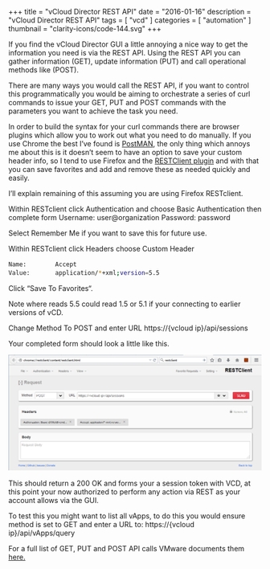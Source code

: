 +++
title = "vCloud Director REST API"
date = "2016-01-16"
description = "vCloud Director REST API"
tags = [
    "vcd"
]
categories = [
    "automation"
]
thumbnail = "clarity-icons/code-144.svg"
+++

If you find the vCloud Director GUI a little annoying a nice way to get the information you need is via the REST API. Using the REST API you can gather information (GET), update information (PUT) and call operational methods like (POST).

There are many ways you would call the REST API,  if you want to control this programmatically you would be aiming to orchestrate a series of curl commands to issue your GET, PUT and POST commands with the parameters you want to achieve the task you need.

In order to build the syntax for your curl commands there are browser plugins which allow you to work out what you need to do manually.  If you use Chrome the best I’ve found is [PostMAN](https://chrome.google.com/webstore/detail/postman-rest-client/fdmmgilgnpjigdojojpjoooidkmcomcm),  the only thing which annoys me about this is it doesn’t seem to have an option to save your custom header info, so I tend to use Firefox and the [RESTClient plugin](https://addons.mozilla.org/en-US/firefox/addon/restclient/W0Sqc4ZY642oFbg&bvm=bv.83829542,d.d2s) and with that you can save favorites and add and remove these as needed quickly and easily.

I’ll explain remaining of this assuming you are using Firefox RESTclient.

Within RESTclient click Authentication and choose Basic Authentication then complete form
Username:    user@organization
Password:    password

Select Remember Me if you want to save this for future use.

Within RESTclient click Headers choose Custom Header

```bash
Name:        Accept
Value:       application/*+xml;version=5.5
```

Click “Save To Favorites“.

Note where reads 5.5 could read 1.5 or 5.1 if your connecting to earlier versions of vCD.

Change Method To POST and enter URL https://{vcloud ip}/api/sessions

Your completed form should look a little like this.

![vCloud Director Sessions](/images/vcd-sessions.png)

This should return a 200 OK and forms your a session token with VCD,  at this point your now authorized to perform any action via REST as your account allows via the GUI.

To test this you might want to list all vApps,  to do this you would ensure method is set to GET and enter a URL to:
    https://{vcloud ip}/api/vApps/query

For a full list of GET, PUT and POST API calls VMware documents them 
[here.](http://pubs.vmware.com/vcd-55/topic/com.vmware.vcloud.api.reference.doc_55/doc/index.html)